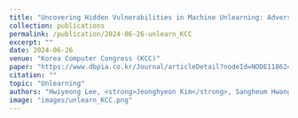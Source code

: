 ```yaml
---
title: "Uncovering Hidden Vulnerabilities in Machine Unlearning: Adversarial Attack"
collection: publications
permalink: /publication/2024-06-26-unlearn_KCC
excerpt: ""
date: 2024-06-26
venue: "Korea Computer Congress (KCC)"
paper: "https://www.dbpia.co.kr/Journal/articleDetail?nodeId=NODE11862410"
citation: ""
topic: "Unlearning"
authors: "Hwiyeong Lee, <strong>Jeonghyeon Kim</strong>, Sangheum Hwang"
image: "images/unlearn_KCC.png"
---
```

